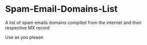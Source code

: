 # Spam-Email-Domains-List
A list of spam emails domains compiled from the internet and their respective MX record

Use as you please.
